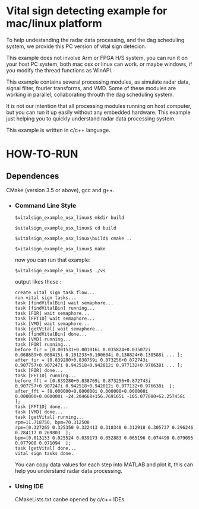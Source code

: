 # Vital sign detecting example for  mac/linux platform

To help undestanding the radar data processing, and the dag scheduling system, we provide this PC version of vital sign detecion.

This example does not involve Arm or FPGA H/S system, you can run it on your host PC system, both mac osx or linux can work. or maybe windows, if you modify the thread functions as WinAPI.

This example contains several processing modules, as simulate radar data, signal filter, fourier transforms, and VMD. Some of these modules are working in parallel, collaborating throuth the dag scheduling system.

It is not our intention that all processing modules running on host computer, but you can run it up easily without any embedded hardware. This example just helping you to quickly understand radar data processing system.

This example is written in c/c++ language.



# HOW-TO-RUN

## Dependences

CMake (version 3.5 or above),  gcc and g++.

- ### Command Line Style

  `$vitalsign_example_osx_linux$ mkdir build`

  `$vitalsign_example_osx_linux$ cd build`

  `$vitalsign_example_osx_linux\build$ cmake ..`

  `$vitalsign_example_osx_linux$ make`

  

  now you can run that example:

  `$vitalsign_example_osx_linux$ ./vs`

  output likes these :

  ```
  create vital sign task flow...
  run vital sign tasks...
  task [findVitalBin] wait semaphore...
  task [findVitalBin] running...
  task [FIR] wait semaphore...
  task [FFT1D] wait semaphore...
  task [VMD] wait semaphore...
  task [getVital] wait semaphore...
  task [findVitalBin] done...
  task [VMD] running...
  task [FIR] running...
  before_fir = [0.001531+0.001016i 0.035824+0.035072i 0.068689+0.068415i 0.101233+0.100604i 0.130824+0.130588i ... ];
  after_fir = [0.839280+0.838769i 0.873256+0.872743i 0.907757+0.907247i 0.942518+0.942012i 0.977132+0.976638i ... ];
  task [FIR] done...
  task [FFT1D] running...
  before_fft = [0.839280+0.838769i 0.873256+0.872743i 0.907757+0.907247i 0.942518+0.942012i 0.977132+0.976638i  ];
  after_fft = [0.000000+0.000000i 0.000000+0.000000i 0.000000+0.000000i -24.204668+156.769165i -105.077080+62.257458i  ];
  task [FFT1D] done...
  task [VMD] done...
  task [getVital] running...
  rpm=11.718750, bpm=70.312500
  rpm=[0.327265 0.325350 0.322413 0.318348 0.312918 0.305737 0.296246 0.284117 0.269803  ];
  bpm=[0.013153 0.025524 0.039173 0.052883 0.065196 0.074490 0.079095 0.077908 0.071094  ];
  task [getVital] done...
  vital sign tasks done.
  
  ```

  You can copy data values for each step into MATLAB and plot it, this can help you understand radar data processing.

- ### Using IDE

  CMakeLists.txt canbe opened by c/c++ IDEs.

  